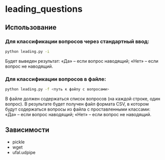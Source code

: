 # leading_questions

## Использование

### Для классификации вопросов через стандартный ввод:

```bash
python leading.py -i
```

Будет выведен результат: «Да» – если вопрос наводящий; «Нет» – если вопрос не наводящий.

### Для классификации вопросов в файле:

```bash
python leading.py -f <путь к файлу с вопросами>
```
В файле должен содержаться список вопросов (на каждой строке, один вопрос). В результате будет получен файл формата CSV, в котором будут содержаться вопросы из файла с проставленными классами: «Да» – если вопрос наводящий; «Нет» – если вопрос не наводящий.

## Зависимости

* pickle
* wget
* ufal.udpipe
